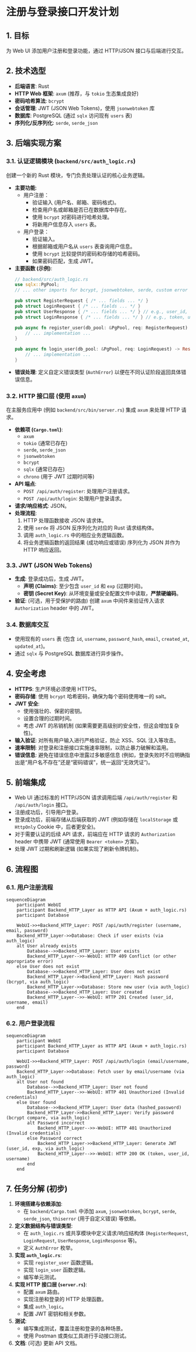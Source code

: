 # 注册与登录接口开发计划

## 1. 目标

为 Web UI 添加用户注册和登录功能，通过 HTTP/JSON 接口与后端进行交互。

## 2. 技术选型

*   **后端语言**: Rust
*   **HTTP Web 框架**: `axum` (推荐，与 `tokio` 生态集成良好)
*   **密码哈希算法**: `bcrypt`
*   **会话管理**: JWT (JSON Web Tokens)，使用 `jsonwebtoken` 库
*   **数据库**: PostgreSQL (通过 `sqlx` 访问现有 `users` 表)
*   **序列化/反序列化**: `serde`, `serde_json`

## 3. 后端实现方案

### 3.1. 认证逻辑模块 (`backend/src/auth_logic.rs`)

创建一个新的 Rust 模块，专门负责处理认证的核心业务逻辑。

*   **主要功能**:
    *   用户注册：
        *   验证输入 (用户名、邮箱、密码格式)。
        *   检查用户名或邮箱是否已在数据库中存在。
        *   使用 `bcrypt` 对密码进行哈希处理。
        *   将新用户信息存入 `users` 表。
    *   用户登录：
        *   验证输入。
        *   根据邮箱或用户名从 `users` 表查询用户信息。
        *   使用 `bcrypt` 比较提供的密码和存储的哈希密码。
        *   如果密码匹配，生成 JWT。
*   **主要函数 (示例)**:
    ```rust
    // backend/src/auth_logic.rs
    use sqlx::PgPool;
    // ... other imports for bcrypt, jsonwebtoken, serde, custom error types

    pub struct RegisterRequest { /* ... fields ... */ }
    pub struct LoginRequest { /* ... fields ... */ }
    pub struct UserResponse { /* ... fields ... */ } // e.g., user_id, username, email
    pub struct LoginResponse { /* ... fields ... */ } // e.g., token, user_id, username

    pub async fn register_user(db_pool: &PgPool, req: RegisterRequest) -> Result<UserResponse, AuthError> {
        // ... implementation ...
    }

    pub async fn login_user(db_pool: &PgPool, req: LoginRequest) -> Result<LoginResponse, AuthError> {
        // ... implementation ...
    }
    ```
*   **错误处理**: 定义自定义错误类型 (`AuthError`) 以便在不同认证阶段返回具体错误信息。

### 3.2. HTTP 接口层 (使用 `axum`)

在主服务应用中 (例如 `backend/src/bin/server.rs`) 集成 `axum` 来处理 HTTP 请求。

*   **依赖项 (`Cargo.toml`)**:
    *   `axum`
    *   `tokio` (通常已存在)
    *   `serde`, `serde_json`
    *   `jsonwebtoken`
    *   `bcrypt`
    *   `sqlx` (通常已存在)
    *   `chrono` (用于 JWT 过期时间等)
*   **API 端点**:
    *   `POST /api/auth/register`: 处理用户注册请求。
    *   `POST /api/auth/login`: 处理用户登录请求。
*   **请求/响应格式**: JSON。
*   **处理流程**:
    1.  HTTP 处理函数接收 JSON 请求体。
    2.  使用 `serde` 将 JSON 反序列化为对应的 Rust 请求结构体。
    3.  调用 `auth_logic.rs` 中的相应业务逻辑函数。
    4.  将业务逻辑函数的返回结果 (成功响应或错误) 序列化为 JSON 并作为 HTTP 响应返回。

### 3.3. JWT (JSON Web Tokens)

*   **生成**: 登录成功后，生成 JWT。
    *   **声明 (Claims)**: 至少包含 `user_id` 和 `exp` (过期时间)。
    *   **密钥 (Secret Key)**: 从环境变量或安全配置文件中读取，**严禁硬编码**。
*   **验证**: (可选，用于受保护的路由) 创建 `axum` 中间件来验证传入请求 `Authorization` header 中的 JWT。

### 3.4. 数据库交互

*   使用现有的 `users` 表 (包含 `id`, `username`, `password_hash`, `email`, `created_at`, `updated_at`)。
*   通过 `sqlx` 与 PostgreSQL 数据库进行异步操作。

## 4. 安全考虑

*   **HTTPS**: 生产环境必须使用 HTTPS。
*   **密码存储**: 使用 `bcrypt` 哈希密码，确保为每个密码使用唯一的 salt。
*   **JWT 安全**:
    *   使用强壮的、保密的密钥。
    *   设置合理的过期时间。
    *   考虑 JWT 的吊销机制 (如果需要更高级别的安全性，但这会增加复杂性)。
*   **输入验证**: 对所有用户输入进行严格验证，防止 XSS、SQL 注入等攻击。
*   **速率限制**: 对登录和注册接口实施速率限制，以防止暴力破解和滥用。
*   **错误信息**: 避免在错误信息中泄露过多敏感信息 (例如，登录失败时不应明确指出是“用户名不存在”还是“密码错误”，统一返回“无效凭证”)。

## 5. 前端集成

*   Web UI 通过标准的 HTTP/JSON 请求调用后端 `/api/auth/register` 和 `/api/auth/login` 接口。
*   注册成功后，引导用户登录。
*   登录成功后，前端存储从后端获取的 JWT (例如存储在 `localStorage` 或 `HttpOnly` Cookie 中，后者更安全)。
*   对于需要认证的后续 API 请求，前端应在 HTTP 请求的 `Authorization` header 中携带 JWT (通常使用 `Bearer <token>` 方案)。
*   处理 JWT 过期和刷新逻辑 (如果实现了刷新令牌机制)。

## 6. 流程图

### 6.1. 用户注册流程

```mermaid
sequenceDiagram
    participant WebUI
    participant Backend_HTTP_Layer as HTTP API (Axum + auth_logic.rs)
    participant Database

    WebUI->>+Backend_HTTP_Layer: POST /api/auth/register (username, email, password)
    Backend_HTTP_Layer->>Database: Check if user exists (via auth_logic)
    alt User already exists
        Database-->>Backend_HTTP_Layer: User exists
        Backend_HTTP_Layer-->>-WebUI: HTTP 409 Conflict (or other appropriate error)
    else User does not exist
        Database-->>Backend_HTTP_Layer: User does not exist
        Backend_HTTP_Layer->>Backend_HTTP_Layer: Hash password (bcrypt, via auth_logic)
        Backend_HTTP_Layer->>Database: Store new user (via auth_logic)
        Database-->>Backend_HTTP_Layer: User created
        Backend_HTTP_Layer-->>-WebUI: HTTP 201 Created (user_id, username, email)
    end
```

### 6.2. 用户登录流程

```mermaid
sequenceDiagram
    participant WebUI
    participant Backend_HTTP_Layer as HTTP API (Axum + auth_logic.rs)
    participant Database

    WebUI->>+Backend_HTTP_Layer: POST /api/auth/login (email/username, password)
    Backend_HTTP_Layer->>Database: Fetch user by email/username (via auth_logic)
    alt User not found
        Database-->>Backend_HTTP_Layer: User not found
        Backend_HTTP_Layer-->>-WebUI: HTTP 401 Unauthorized (Invalid credentials)
    else User found
        Database-->>Backend_HTTP_Layer: User data (hashed_password)
        Backend_HTTP_Layer->>Backend_HTTP_Layer: Verify password (bcrypt compare, via auth_logic)
        alt Password incorrect
            Backend_HTTP_Layer-->>-WebUI: HTTP 401 Unauthorized (Invalid credentials)
        else Password correct
            Backend_HTTP_Layer->>Backend_HTTP_Layer: Generate JWT (user_id, exp, via auth_logic)
            Backend_HTTP_Layer-->>-WebUI: HTTP 200 OK (token, user_id, username)
        end
    end
```

## 7. 任务分解 (初步)

1.  **环境搭建与依赖添加**:
    *   在 `backend/Cargo.toml` 中添加 `axum`, `jsonwebtoken`, `bcrypt`, `serde`, `serde_json`, `thiserror` (用于自定义错误) 等依赖。
2.  **定义数据结构与错误类型**:
    *   在 `auth_logic.rs` 或共享模块中定义请求/响应结构体 (`RegisterRequest`, `LoginRequest`, `UserResponse`, `LoginResponse` 等)。
    *   定义 `AuthError` 枚举。
3.  **实现 `auth_logic.rs`**:
    *   实现 `register_user` 函数逻辑。
    *   实现 `login_user` 函数逻辑。
    *   编写单元测试。
4.  **实现 HTTP 接口层 (`server.rs`)**:
    *   配置 `axum` 路由。
    *   实现注册和登录的 HTTP 处理函数。
    *   集成 `auth_logic`。
    *   配置 JWT 密钥和相关参数。
5.  **测试**:
    *   编写集成测试，覆盖注册和登录的各种场景。
    *   使用 Postman 或类似工具进行手动接口测试。
6.  **文档**: (可选) 更新 API 文档。